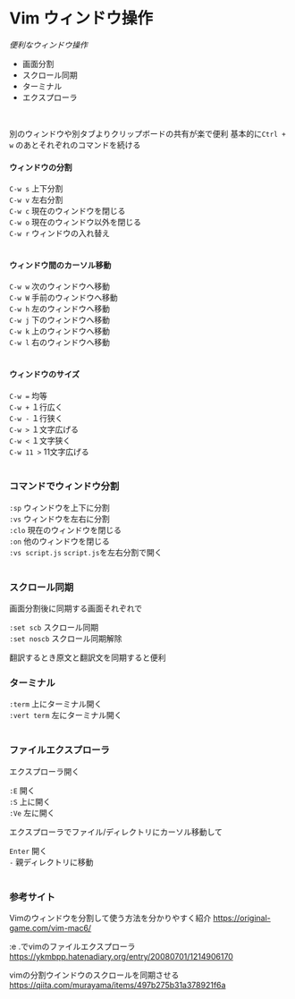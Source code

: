 # Vim ウィンドウ操作

*便利なウィンドウ操作*
- 画面分割       <br>
- スクロール同期 <br>
- ターミナル     <br>
- エクスプローラ <br>
<br>

別のウィンドウや別タブよりクリップボードの共有が楽で便利
基本的に`Ctrl + w` のあとそれぞれのコマンドを続ける
<br>

#### ウィンドウの分割

`C-w s` 上下分割                     <br>
`C-w v` 左右分割                     <br>
`C-w c` 現在のウィンドウを閉じる     <br>
`C-w o` 現在のウィンドウ以外を閉じる <br>
`C-w r` ウィンドウの入れ替え         <br>
<br>

#### ウィンドウ間のカーソル移動

`C-w w` 次のウィンドウへ移動<br>
`C-w W` 手前のウィンドウへ移動<br>
`C-w h` 左のウィンドウへ移動<br>
`C-w j` 下のウィンドウへ移動<br>
`C-w k` 上のウィンドウへ移動<br>
`C-w l` 右のウィンドウへ移動<br>
<br>


#### ウィンドウのサイズ

`C-w =` 均等<br>
`C-w +` １行広く<br>
`C-w -` １行狭く<br>
`C-w >` １文字広げる<br>
`C-w <` １文字狭く<br>
`C-w 11 >` 11文字広げる<br>
<br>


### コマンドでウィンドウ分割

`:sp` ウィンドウを上下に分割<br>
`:vs` ウィンドウを左右に分割<br>
`:clo` 現在のウィンドウを閉じる<br>
`:on` 他のウィンドウを閉じる<br>
`:vs script.js` `script.js`を左右分割で開く<br>
<br>


### スクロール同期

画面分割後に同期する画面それぞれで

`:set scb` スクロール同期<br>
`:set noscb` スクロール同期解除<br>

翻訳するとき原文と翻訳文を同期すると便利
<br>


### ターミナル

`:term` 上にターミナル開く<br>
`:vert term` 左にターミナル開く<br>
<br>


### ファイルエクスプローラ

エクスプローラ開く

`:E` 開く<br>
`:S` 上に開く<br>
`:Ve` 左に開く<br>

エクスプローラでファイル/ディレクトリにカーソル移動して

`Enter` 開く<br>
`-` 親ディレクトリに移動<br>
<br>


### 参考サイト

Vimのウィンドウを分割して使う方法を分かりやすく紹介
https://original-game.com/vim-mac6/

 :e .でvimのファイルエクスプローラ 
https://ykmbpp.hatenadiary.org/entry/20080701/1214906170

vimの分割ウインドウのスクロールを同期させる
https://qiita.com/murayama/items/497b275b31a378921f6a

